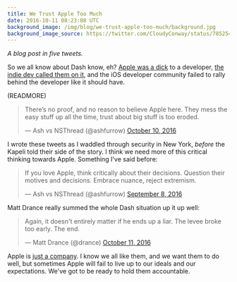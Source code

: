 ```yaml
---
title: We Trust Apple Too Much
date: 2016-10-11 08:23:08 UTC
background_image: /img/blog/we-trust-apple-too-much/background.jpg
background_image_source: https://twitter.com/CloudyConway/status/785254024673198080
---
```


_A blog post in five tweets._

So we all know about Dash know, eh? [Apple was a dick](https://blog.kapeli.com/apple-removed-dash-from-the-app-store) to a developer, [the indie dev called them on it](https://blog.kapeli.com/dash-and-apple-my-side-of-the-story), and the iOS developer community failed to rally behind the developer like it should have.

(READMORE)

<blockquote class="twitter-tweet" data-lang="en"><p lang="en" dir="ltr">There’s no proof, and no reason to believe Apple here. They mess the easy stuff up all the time, trust about big stuff is too eroded.</p>&mdash; Ash vs NSThread (@ashfurrow) <a href="https://twitter.com/ashfurrow/status/785606500433747968">October 10, 2016</a></blockquote> <script async src="//platform.twitter.com/widgets.js" charset="utf-8"></script>

I wrote these tweets as I waddled through security in New York, _before_ the Kapeli told their side of the story. I think we need more of this critical thinking towards Apple. Something I've said before:

<blockquote class="twitter-tweet" data-lang="en"><p lang="en" dir="ltr">If you love Apple, think critically about their decisions. Question their motives and decisions. Embrace nuance, reject extremism.</p>&mdash; Ash vs NSThread (@ashfurrow) <a href="https://twitter.com/ashfurrow/status/773856902304366592">September 8, 2016</a></blockquote> <script async src="//platform.twitter.com/widgets.js" charset="utf-8"></script>

Matt Drance really summed the whole Dash situation up it up well:

<blockquote class="twitter-tweet" data-lang="en"><p lang="en" dir="ltr">Again, it doesn&#39;t entirely matter if he ends up a liar. The levee broke too early. The end.</p>&mdash; Matt Drance (@drance) <a href="https://twitter.com/drance/status/785635370939523072">October 11, 2016</a></blockquote> <script async src="//platform.twitter.com/widgets.js" charset="utf-8"></script>

Apple is [just a company](https://ashfurrow.com/blog/crestfallen/). I know we all like them, and we want them to do well, but sometimes Apple will fail to live up to our ideals and our expectations. We've got to be ready to hold them accountable.